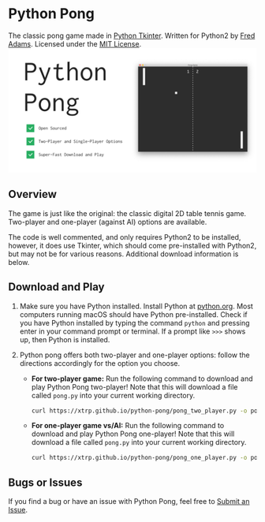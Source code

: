 # Python Pong

The classic pong game made in [Python Tkinter](https://docs.python.org/2/library/tkinter.html). Written for Python2 by [Fred Adams](https://xtrp.io/). Licensed under the [MIT License](https://choosealicense.com/licenses/mit/).
![Python Pong Graphic](graphic.jpg)

## Overview

The game is just like the original: the classic digital 2D table tennis game. Two-player and one-player (against AI) options are available.

The code is well commented, and only requires Python2 to be installed, however, it does use Tkinter, which should come pre-installed with Python2, but may not be for various reasons. Additional download information is below.

## Download and Play

1. Make sure you have Python installed. Install Python at [python.org](https://www.python.org/downloads/). Most computers running macOS should have Python pre-installed. Check if you have Python installed by typing the command ```python``` and pressing enter in your command prompt or terminal. If a prompt like ```>>>``` shows up, then Python is installed.

2. Python pong offers both two-player and one-player options: follow the directions accordingly for the option you choose.

    * **For two-player game:** Run the following command to download and play Python Pong two-player! Note that this will download a file called ```pong.py``` into your current working directory.

        ```bash
        curl https://xtrp.github.io/python-pong/pong_two_player.py -o pong.py && python pong.py
        ```

    * **For one-player game vs/AI:** Run the following command to download and play Python Pong one-player! Note that this will download a file called ```pong.py``` into your current working directory.

        ```bash
        curl https://xtrp.github.io/python-pong/pong_one_player.py -o pong.py && python pong.py
        ```

## Bugs or Issues

If you find a bug or have an issue with Python Pong, feel free to [Submit an Issue](https://github.com/xtrp/python-pong/issues/new).

